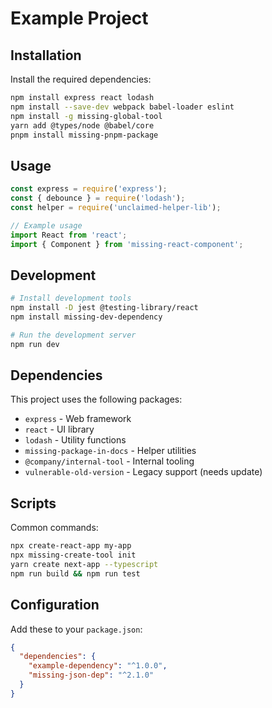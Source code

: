# Example Project

## Installation

Install the required dependencies:

```bash
npm install express react lodash
npm install --save-dev webpack babel-loader eslint
npm install -g missing-global-tool
yarn add @types/node @babel/core
pnpm install missing-pnpm-package
```

## Usage

```javascript
const express = require('express');
const { debounce } = require('lodash');
const helper = require('unclaimed-helper-lib');

// Example usage
import React from 'react';
import { Component } from 'missing-react-component';
```

## Development

```bash
# Install development tools
npm install -D jest @testing-library/react
npm install missing-dev-dependency

# Run the development server
npm run dev
```

## Dependencies

This project uses the following packages:

- `express` - Web framework
- `react` - UI library  
- `lodash` - Utility functions
- `missing-package-in-docs` - Helper utilities
- `@company/internal-tool` - Internal tooling
- `vulnerable-old-version` - Legacy support (needs update)

## Scripts

Common commands:

```bash
npx create-react-app my-app
npx missing-create-tool init
yarn create next-app --typescript
npm run build && npm run test
```

## Configuration

Add these to your `package.json`:

```json
{
  "dependencies": {
    "example-dependency": "^1.0.0",
    "missing-json-dep": "^2.1.0"
  }
}
```
